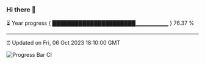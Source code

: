 ### Hi there 👋

⏳ Year progress { ██████████████████████▁▁▁▁▁▁▁▁ } 76.37 %

---

⏰ Updated on Fri, 06 Oct 2023 18:10:00 GMT

![Progress Bar CI](https://github.com/Shyam-Makwana/GitHub-Actions-Demo/workflows/Progress%20Bar%20CI/badge.svg)
